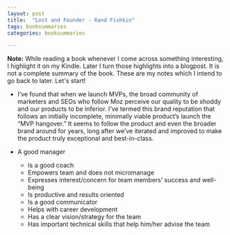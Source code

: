 ```yaml
---
layout: post
title:  "Lost and Founder - Rand Fishkin"
tags: booksummaries
categories: booksummaries

---
```

**Note:** While reading a book whenever I come across something interesting, I highlight it on my Kindle. Later I turn those highlights into a blogpost. It is not a complete summary of the book. These are my notes which I intend to go back to later. Let's start!

+ I’ve found that when we launch MVPs, the broad community of marketers and SEOs who follow Moz perceive our quality to be shoddy and our products to be inferior. I’ve termed this brand reputation that follows an initially incomplete, minimally viable product’s launch the “MVP hangover.” It seems to follow the product and even the broader brand around for years, long after we’ve iterated and improved to make the product truly exceptional and best-in-class.

+ A good manager
  + Is a good coach
  + Empowers team and does not micromanage
  + Expresses interest/concern for team members’ success and well-being
  + Is productive and results oriented
  + Is a good communicator
  + Helps with career development
  + Has a clear vision/strategy for the team
  + Has important technical skills that help him/her advise the team
